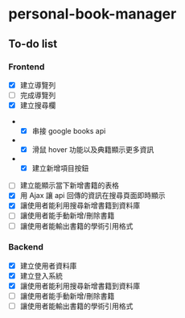 # personal-book-manager

## To-do list

### Frontend

- [x] 建立導覽列
- [ ] 完成導覽列
- [x] 建立搜尋欄
- - [x] 串接 google books api
- - [x] 滑鼠 hover 功能以及典籍顯示更多資訊
- - [x] 建立新增項目按鈕
- [ ] 建立能顯示當下新增書籍的表格
- [x] 用 Ajax 讓 api 回傳的資訊在搜尋頁面即時顯示
- [x] 讓使用者能利用搜尋新增書籍到資料庫
- [ ] 讓使用者能手動新增/刪除書籍
- [ ] 讓使用者能輸出書籍的學術引用格式

### Backend

- [x] 建立使用者資料庫
- [x] 建立登入系統
- [x] 讓使用者能利用搜尋新增書籍到資料庫
- [ ] 讓使用者能手動新增/刪除書籍
- [ ] 讓使用者能輸出書籍的學術引用格式
